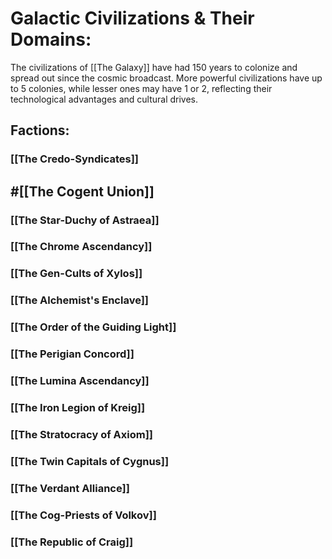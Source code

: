 # Galactic Civilizations & Their Domains:

The civilizations of [[The Galaxy]] have had 150 years to colonize and spread out since the cosmic broadcast. More powerful civilizations have up to 5 colonies, while lesser ones may have 1 or 2, reflecting their technological advantages and cultural drives.

## Factions:
### [[The Credo-Syndicates]]

## #[[The Cogent Union]]

### [[The Star-Duchy of Astraea]]

### [[The Chrome Ascendancy]]

### [[The Gen-Cults of Xylos]]

### [[The Alchemist's Enclave]]

### [[The Order of the Guiding Light]]

### [[The Perigian Concord]]

### [[The Lumina Ascendancy]]

### [[The Iron Legion of Kreig]]

### [[The Stratocracy of Axiom]]

### [[The Twin Capitals of Cygnus]]

### [[The Verdant Alliance]]

### [[The Cog-Priests of Volkov]]

### [[The Republic of Craig]]

